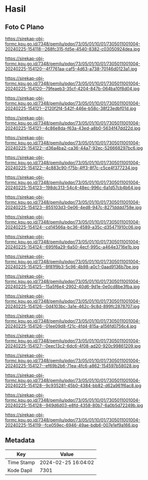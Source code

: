 # Hasil

## Foto C Plano

https://sirekap-obj-formc.kpu.go.id/7348/pemilu/pdpr/73/05/01/10/01/7305011001004-20240225-154118--268fc315-fd5e-4540-8382-c03050924dea.jpg

https://sirekap-obj-formc.kpu.go.id/7348/pemilu/pdpr/73/05/01/10/01/7305011001004-20240225-154120--4f7761aa-caf5-4d63-a738-70146d0123a1.jpg

https://sirekap-obj-formc.kpu.go.id/7348/pemilu/pdpr/73/05/01/10/01/7305011001004-20240225-154120--79feaeb3-35cf-4204-847b-064ba10f8d04.jpg

https://sirekap-obj-formc.kpu.go.id/7348/pemilu/pdpr/73/05/01/10/01/7305011001004-20240225-154121--2120f2f4-542f-446e-b58c-38f23edbf01d.jpg

https://sirekap-obj-formc.kpu.go.id/7348/pemilu/pdpr/73/05/01/10/01/7305011001004-20240225-154121--4c86e8da-f63a-43ed-a8b0-5634f47dd22d.jpg

https://sirekap-obj-formc.kpu.go.id/7348/pemilu/pdpr/73/05/01/10/01/7305011001004-20240225-154122--d36a4ba2-ca36-44a7-92ec-526668297bc6.jpg

https://sirekap-obj-formc.kpu.go.id/7348/pemilu/pdpr/73/05/01/10/01/7305011001004-20240225-154122--4c883c90-f75b-4ff3-8f7c-c5ce4f377234.jpg

https://sirekap-obj-formc.kpu.go.id/7348/pemilu/pdpr/73/05/01/10/01/7305011001004-20240225-154123--198dc313-54c4-48ec-996c-6a1d57cb4b64.jpg

https://sirekap-obj-formc.kpu.go.id/7348/pemilu/pdpr/73/05/01/10/01/7305011001004-20240225-154123--855103d3-0e06-4ed8-947c-8271dddd758e.jpg

https://sirekap-obj-formc.kpu.go.id/7348/pemilu/pdpr/73/05/01/10/01/7305011001004-20240225-154124--cd14566a-bc36-4589-a35c-d35471910c06.jpg

https://sirekap-obj-formc.kpu.go.id/7348/pemilu/pdpr/73/05/01/10/01/7305011001004-20240225-154124--695f6a29-6a50-4ecf-995c-a464e3716e1b.jpg

https://sirekap-obj-formc.kpu.go.id/7348/pemilu/pdpr/73/05/01/10/01/7305011001004-20240225-154125--8f81f9b3-5c96-4b98-a0c1-0aad9136b7be.jpg

https://sirekap-obj-formc.kpu.go.id/7348/pemilu/pdpr/73/05/01/10/01/7305011001004-20240225-154125--15a5f6e4-2902-40d6-9d1e-0e0cd8be3fba.jpg

https://sirekap-obj-formc.kpu.go.id/7348/pemilu/pdpr/73/05/01/10/01/7305011001004-20240225-154126--0d4103bc-3a1e-462c-9c8d-899fc2878707.jpg

https://sirekap-obj-formc.kpu.go.id/7348/pemilu/pdpr/73/05/01/10/01/7305011001004-20240225-154126--01ee09d8-f21c-4fd4-815a-a156fd0756c4.jpg

https://sirekap-obj-formc.kpu.go.id/7348/pemilu/pdpr/73/05/01/10/01/7305011001004-20240225-154127--0eec13c2-6dc6-4f08-ad20-920c99861209.jpg

https://sirekap-obj-formc.kpu.go.id/7348/pemilu/pdpr/73/05/01/10/01/7305011001004-20240225-154127--ef69b2b6-71ea-4fc6-a862-154597b58028.jpg

https://sirekap-obj-formc.kpu.go.id/7348/pemilu/pdpr/73/05/01/10/01/7305011001004-20240225-154128--9c935281-45b0-4384-bb82-d62a961f6ac8.jpg

https://sirekap-obj-formc.kpu.go.id/7348/pemilu/pdpr/73/05/01/10/01/7305011001004-20240225-154128--949d6d03-e8fd-4358-80b7-6a0b5d72249b.jpg

https://sirekap-obj-formc.kpu.go.id/7348/pemilu/pdpr/73/05/01/10/01/7305011001004-20240225-154119--fce059ec-6946-49ae-bdb6-007e1ef9a166.jpg


## Metadata

| Key        | Value               |
| ---------- | ------------------- |
| Time Stamp | 2024-02-25 16:04:02 |
| Kode Dapil | 7301                |




